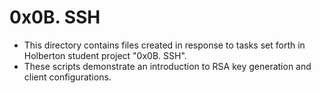 # 0x0B. SSH 

- This directory contains files created in response to tasks set forth in Holberton student project "0x0B. SSH". 
- These scripts demonstrate an introduction to RSA key generation and client configurations. 
